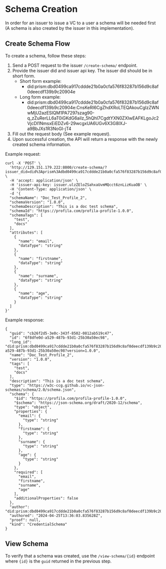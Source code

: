 # Schema Creation

In order for an issuer to issue a VC to a user a schema will be needed first (A schema is also created by the issuer in this implementation).

## Create Schema Flow

To create a schema, follow these steps:

1. Send a POST request to the issuer `/create-schema/` endpoint.
2. Provide the issuer did and issuer api key. The issuer did should be in short form. 
    - Short form example:
        - did:prism:dbd0499ca917cddde21b0a0cfa576f83287b156d9c8af0deecdf139b9c20904e
    - Long form example:
        - did:prism:dbd0499ca917cddde21b0a0cfa576f83287b156d9c8af0deecdf139b9c20904e:CnsKeRI6CgZhdXRoLTEQAkouCglzZWNwMjU2azESIQM1PA7297szag90-q_zZuRerLL6aT0iGKdG6ailz_5hQhI7CgdtYXN0ZXIwEAFKLgoJc2VjcDI1NmsxEiEDZv6-29wcgxUA6UGv6X3G8IXJ-a9BbJXs1R3NoGI-jT4
3. Fill out the request body (See example request). 
4. Upon successful creation, the API will return a response with the newly created schema information.

Example request:

```
curl -X 'POST' \
  'http://129.151.179.222:8000/create-schema/?issuer_did=did%3Aprism%3Adbd0499ca917cddde21b0a0cfa576f83287b156d9c8af0deecdf139b9c20904e' \
  -H 'accept: application/json' \
  -H 'issuer-api-key: issuer.ulzZEloZSahxaUvmMQcct6znLizKuaOB' \
  -H 'Content-Type: application/json' \
  -d '{
  "schemaName": "Doc_Test_Profile_2",
  "schemaVersion": "1.0.0",
  "schemaDescription": "This is a doc test schema",
  "schemaId": "https://profila.com/profila-profile-1.0.0",
  "schemaTags": [
    "test",
    "docs"
  ],
  "attributes": [
    {
      "name": "email",
      "dataType": "string"
    },
    {
      "name": "firstname",
      "dataType": "string"
    },
    {
      "name": "surname",
      "dataType": "string"
    },
    {
      "name": "age",
      "dataType": "string"
    }
  ]
}'
```
Example response:

```
{
  "guid": "cb26f2d5-3e0c-343f-8502-0812ab519c47",
  "id": "6f8dfe0d-a529-487b-93d1-25b30a50ec98",
  "long_id": "did:prism:dbd0499ca917cddde21b0a0cfa576f83287b156d9c8af0deecdf139b9c20904e/6f8dfe0d-a529-487b-93d1-25b30a50ec98?version=1.0.0",
  "name": "Doc_Test_Profile_2",
  "version": "1.0.0",
  "tags": [
    "test",
    "docs"
  ],
  "description": "This is a doc test schema",
  "type": "https://w3c-ccg.github.io/vc-json-schemas/schema/2.0/schema.json",
  "schema": {
    "$id": "https://profila.com/profila-profile-1.0.0",
    "$schema": "https://json-schema.org/draft/2020-12/schema",
    "type": "object",
    "properties": {
      "email": {
        "type": "string"
      },
      "firstname": {
        "type": "string"
      },
      "surname": {
        "type": "string"
      },
      "age": {
        "type": "string"
      }
    },
    "required": [
      "email",
      "firstname",
      "surname",
      "age"
    ],
    "additionalProperties": false
  },
  "author": "did:prism:dbd0499ca917cddde21b0a0cfa576f83287b156d9c8af0deecdf139b9c20904e",
  "authored": "2024-04-25T13:36:03.835628Z",
  "proof": null,
  "kind": "CredentialSchema"
}
```

## View Schema
To verify that a schema was created, use the `/view-schema/{id}` endpoint where `{id}` is the `guid` returned in the previous step. 
